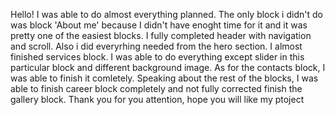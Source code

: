 Hello! I was able to do almost everything planned. The only block i didn't do was block 'About me' because I didn't have enoght time for it and it was pretty one of the easiest blocks.
I fully completed header with navigation and scroll. Also i did everyrhing needed from the hero section.
I almost finished services block. I was able to do everything except slider in this particular block and different background image.
As for the contacts block, I was able to finish it comletely.
Speaking about the rest of the blocks, I was able to finish career block completely and not fully corrected finish the gallery block.
Thank you for you attention, hope you will like my ptoject
